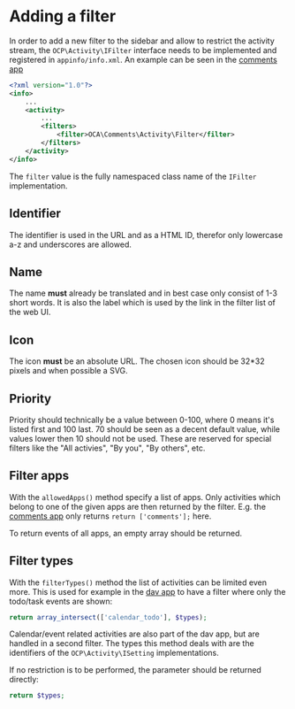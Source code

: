 <!--
  - SPDX-FileCopyrightText: 2016 Nextcloud GmbH and Nextcloud contributors
  - SPDX-License-Identifier: CC0-1.0
-->
# Adding a filter

In order to add a new filter to the sidebar and allow to restrict the activity stream, the `OCP\Activity\IFilter` interface needs to be implemented and registered in `appinfo/info.xml`. An example can be seen in the [comments app](https://github.com/nextcloud/server/blob/8105ba99297222b7db97b556a55f306c3f7cabc0/apps/comments/appinfo/info.xml#L22-L24)

```xml
<?xml version="1.0"?>
<info>
	...
	<activity>
		...
		<filters>
			<filter>OCA\Comments\Activity\Filter</filter>
		</filters>
	</activity>
</info>
```

The `filter` value is the fully namespaced class name of the `IFilter` implementation.

## Identifier

The identifier is used in the URL and as a HTML ID, therefor only lowercase a-z and underscores are allowed.

## Name

The name **must** already be translated and in best case only consist of 1-3 short words. It is also the label which is used by the link in the filter list of the web UI.

## Icon

The icon **must** be an absolute URL. The chosen icon should be 32*32 pixels and when possible a SVG.

## Priority

Priority should technically be a value between 0-100, where 0 means it's listed first and 100 last. 70 should be seen as a decent default value, while values lower then 10 should not be used. These are reserved for special filters like the "All activies", "By you", "By others", etc.

## Filter apps

With the `allowedApps()` method specify a list of apps. Only activities which belong to one of the given apps are then returned by the filter. E.g. the [comments app](https://github.com/nextcloud/server/blob/8105ba99297222b7db97b556a55f306c3f7cabc0/apps/comments/lib/Activity/Filter.php#L88-L88) only returns `return ['comments'];` here.

To return events of all apps, an empty array should be returned.

## Filter types

With the `filterTypes()` method the list of activities can be limited even more. This is used for example in the [dav app](https://github.com/nextcloud/server/blob/253a75e5aef409ca5ac412f3d8d3ccd06a9f4a86/apps/dav/lib/CalDAV/Activity/Filter/Todo.php#L82-L82) to have a filter where only the todo/task events are shown:

```php
return array_intersect(['calendar_todo'], $types);
```

Calendar/event related activities are also part of the dav app, but are handled in a second filter.
The types this method deals with are the identifiers of the `OCP\Activity\ISetting` implementations.

If no restriction is to be performed, the parameter should be returned directly:
```php
return $types;
```
